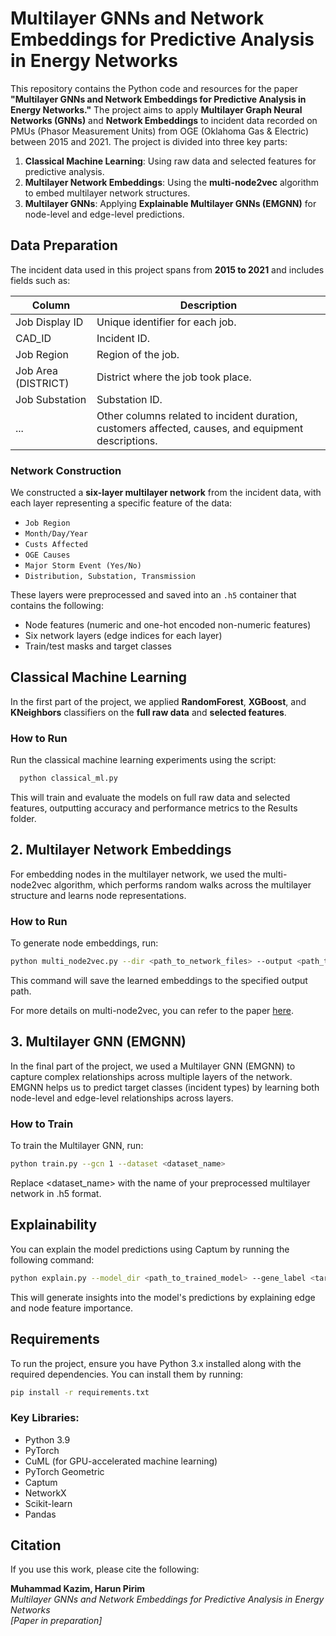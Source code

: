 # Multilayer GNNs and Network Embeddings for Predictive Analysis in Energy Networks

This repository contains the Python code and resources for the paper **"Multilayer GNNs and Network Embeddings for Predictive Analysis in Energy Networks."** The project aims to apply **Multilayer Graph Neural Networks (GNNs)** and **Network Embeddings** to incident data recorded on PMUs (Phasor Measurement Units) from OGE (Oklahoma Gas & Electric) between 2015 and 2021. The project is divided into three key parts:

1. **Classical Machine Learning**: Using raw data and selected features for predictive analysis.
2. **Multilayer Network Embeddings**: Using the **multi-node2vec** algorithm to embed multilayer network structures.
3. **Multilayer GNNs**: Applying **Explainable Multilayer GNNs (EMGNN)** for node-level and edge-level predictions.

## Data Preparation

The incident data used in this project spans from **2015 to 2021** and includes fields such as:

| Column                       | Description                                              |
|-------------------------------|----------------------------------------------------------|
| Job Display ID                | Unique identifier for each job.                          |
| CAD_ID                        | Incident ID.                                             |
| Job Region                    | Region of the job.                                       |
| Job Area (DISTRICT)           | District where the job took place.                       |
| Job Substation                | Substation ID.                                           |
| ...                           | Other columns related to incident duration, customers affected, causes, and equipment descriptions. |

### Network Construction

We constructed a **six-layer multilayer network** from the incident data, with each layer representing a specific feature of the data:

- `Job Region`
- `Month/Day/Year`
- `Custs Affected`
- `OGE Causes`
- `Major Storm Event (Yes/No)`
- `Distribution, Substation, Transmission`

These layers were preprocessed and saved into an `.h5` container that contains the following:

- Node features (numeric and one-hot encoded non-numeric features)
- Six network layers (edge indices for each layer)
- Train/test masks and target classes

## Classical Machine Learning

In the first part of the project, we applied **RandomForest**, **XGBoost**, and **KNeighbors** classifiers on the **full raw data** and **selected features**.

### How to Run

Run the classical machine learning experiments using the script:

```bash
  python classical_ml.py
```

This will train and evaluate the models on full raw data and selected features, outputting accuracy and performance metrics to the Results folder.
## 2. Multilayer Network Embeddings
For embedding nodes in the multilayer network, we used the multi-node2vec algorithm, which performs random walks across the multilayer structure and learns node representations.

### How to Run
To generate node embeddings, run:
```bash
python multi_node2vec.py --dir <path_to_network_files> --output <path_to_save_embeddings> --d 100 --window_size 10
```
This command will save the learned embeddings to the specified output path.

For more details on multi-node2vec, you can refer to the paper [here](https://github.com/jdwilson4/multi-node2vec).

## 3. Multilayer GNN (EMGNN)
In the final part of the project, we used a Multilayer GNN (EMGNN) to capture complex relationships across multiple layers of the network. EMGNN helps us to predict target classes (incident types) by learning both node-level and edge-level relationships across layers.

### How to Train
To train the Multilayer GNN, run:
```bash
python train.py --gcn 1 --dataset <dataset_name>
```
Replace <dataset_name> with the name of your preprocessed multilayer network in .h5 format.

## Explainability
You can explain the model predictions using Captum by running the following command:
```bash
python explain.py --model_dir <path_to_trained_model> --gene_label <target_class>
```
This will generate insights into the model's predictions by explaining edge and node feature importance.

## Requirements
To run the project, ensure you have Python 3.x installed along with the required dependencies. You can install them by running:
```bash
pip install -r requirements.txt
```
### Key Libraries:
- Python 3.9
- PyTorch
- CuML (for GPU-accelerated machine learning)
- PyTorch Geometric
- Captum
- NetworkX
- Scikit-learn
- Pandas

## Citation

If you use this work, please cite the following:

**Muhammad Kazim, Harun Pirim**  
*Multilayer GNNs and Network Embeddings for Predictive Analysis in Energy Networks*  
*[Paper in preparation]*
